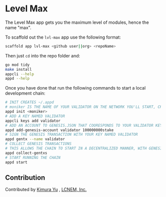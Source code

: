 # Level Max
The Level Max app gets you the maximum level of modules, hence the name "max".  

To scaffold out the `lvl-max` app use the following format:

```bash
scaffold app lvl-max <github user||org> <repoName>
```

Then just `cd` into the repo folder and:

```bash
go mod tidy
make install
appcli --help
appd --help
```

Once you have done that run the following commands to start a local development chain:

```bash
# INIT CREATES ~/.appd 
# moniker IS THE NAME OF YOUR VALIDATOR ON THE NETWORK YOU'LL START, CHOOSE YOUR USUAL HANDLE OR VALIDATOR BRAND
appd init <moniker>
# ADD A KEY NAMED VALIDATOR
appcli keys add validator
# ADD AN ACCOUNT TO GENESIS.JSON THAT COORESPONDS TO YOUR VALIDATOR KEY
appd add-genesis-account validator 100000000stake
# SIGN THE GENESIS TRANSACTION WITH YOUR KEY NAMED VALIDATOR
appd gentx --name validator
# COLLECT GENESIS TRANSACTIONS
# THIS ALLOWS THE CHAIN TO START IN A DECENTRALIZED MANNER, WITH GENESIS.JSON APPROVED BY ALL OF THE VALIDATORS-TO-BE
appd collect-gentxs
# START RUNNING THE CHAIN
appd start
```

## Contribution

Contributed by [Kimura Yu](https://github.com/KimuraYu45z) , [LCNEM, Inc.](https://github.com/lcnem)
